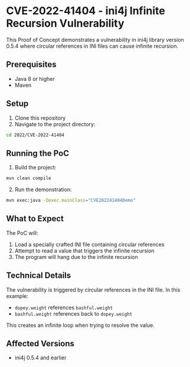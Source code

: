 # CVE-2022-41404 - ini4j Infinite Recursion Vulnerability

This Proof of Concept demonstrates a vulnerability in ini4j library version 0.5.4 where circular references in INI files can cause infinite recursion.

## Prerequisites

- Java 8 or higher
- Maven

## Setup

1. Clone this repository
2. Navigate to the project directory:
```bash
cd 2022/CVE-2022-41404
```

## Running the PoC

1. Build the project:
```bash
mvn clean compile
```

2. Run the demonstration:
```bash
mvn exec:java -Dexec.mainClass="CVE202241404Demo"
```

## What to Expect

The PoC will:
1. Load a specially crafted INI file containing circular references
2. Attempt to read a value that triggers the infinite recursion
3. The program will hang due to the infinite recursion

## Technical Details

The vulnerability is triggered by circular references in the INI file. In this example:
- `dopey.weight` references `bashful.weight`
- `bashful.weight` references back to `dopey.weight`

This creates an infinite loop when trying to resolve the value.

## Affected Versions

- ini4j 0.5.4 and earlier
